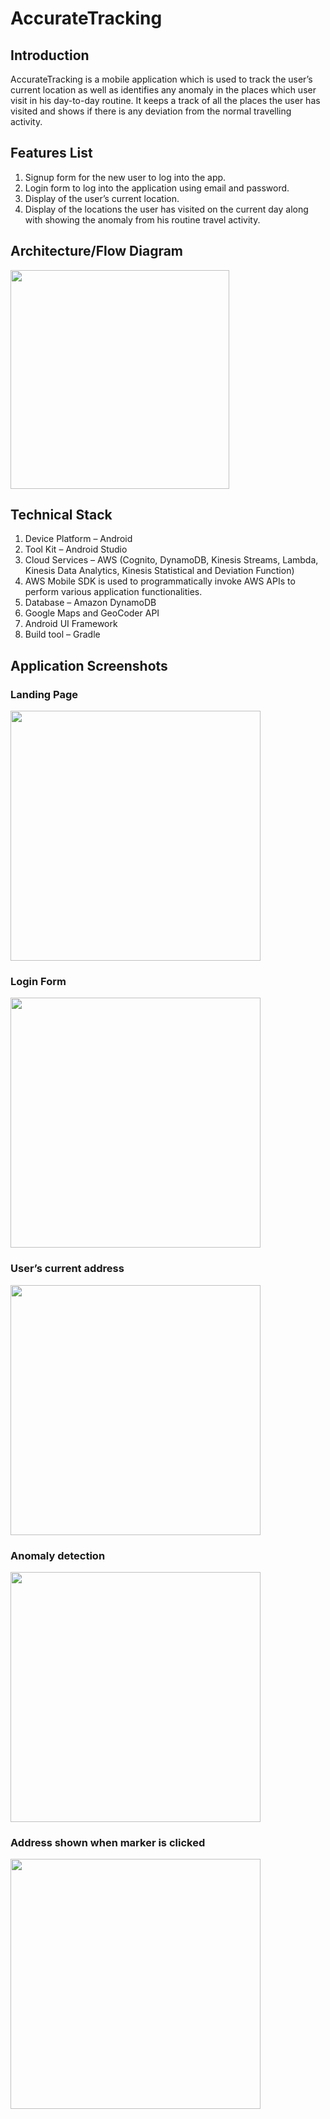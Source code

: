 # AccurateTracking

## Introduction
AccurateTracking is a mobile application which is used to track the user’s current location as well as identifies any anomaly in the places which user visit in his day-to-day routine. It keeps a track of all the places the user has visited and shows if there is any deviation from the normal travelling activity.

## Features List
1.	Signup form for the new user to log into the app.
2.	Login form to log into the application using email and password.
3.	Display of the user’s current location.
4.	Display of the locations the user has visited on the current day along with showing the anomaly from his routine travel activity.

## Architecture/Flow Diagram
<img src="https://user-images.githubusercontent.com/32632834/42433602-fd973f50-8304-11e8-85cb-cc5fd875ad00.png" widht="600" height="350"></img>

## Technical Stack
1.	Device Platform – Android
2.	Tool Kit – Android Studio
3.	Cloud Services – AWS (Cognito, DynamoDB, Kinesis Streams, Lambda, Kinesis Data Analytics, Kinesis Statistical and Deviation Function) 
4.	AWS Mobile SDK is used to programmatically invoke AWS APIs to perform various application functionalities.
5.	Database – Amazon DynamoDB 
6.	Google Maps and GeoCoder API
7.	Android UI Framework
8.	Build tool – Gradle

## Application Screenshots

### Landing Page
<img src="https://user-images.githubusercontent.com/32632834/42433713-5ffd42b6-8305-11e8-9e27-23db5ad7a1d9.png" widht="700" height="400"></img>
### Login Form
<img src="https://user-images.githubusercontent.com/32632834/42433717-6268a3ce-8305-11e8-82ef-c36c48665ab8.png" widht="700" height="400"></img>
### User’s current address
<img src="https://user-images.githubusercontent.com/32632834/42433721-66ba35d2-8305-11e8-9058-6d98a27fd55a.png" widht="700" height="400"></img>
### Anomaly detection
<img src="https://user-images.githubusercontent.com/32632834/42433724-69463904-8305-11e8-8389-a5d018c5d170.png" widht="700" height="400"></img>
### Address shown when marker is clicked
<img src="https://user-images.githubusercontent.com/32632834/42433727-6b46962c-8305-11e8-984b-e3ae2281ec4d.png" widht="700" height="400"></img>

